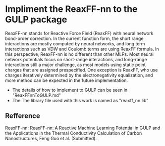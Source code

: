 # Impliment the ReaxFF-nn to the GULP package

ReaxFF-nn stands for Reactive Force Field (ReaxFF) with neural network bond-order correction. In the current function form, the short range interactions are mostly computed by neural networks, and long term interactions such as VDW and Coulomb terms are using ReaxFF formula. In this perspective, ReaxFF-nn is no different than other MLPs. Most neural network potentials focus on short-range interactions, and long-range interactions still a major challenge, as most models using static point charges that are assigned prespecified. One exception is ReaxFF, who use charges iteratively determined by the electronegativity equalization, and more method can be expected in the future implementation.

* The details of how to implement to GULP can be seen in "ReaxFFnnToGULP.md"
* The The library file used with this work is named as "reaxff_nn.lib"

## Refference

ReaxFF-nn: ReaxFF-nn: A Reactive Machine Learning Potential in GULP and the Applications in the Thermal Conductivity Calculation of Carbon
Nanostructures, Feng Guo et al. (Submitted).


